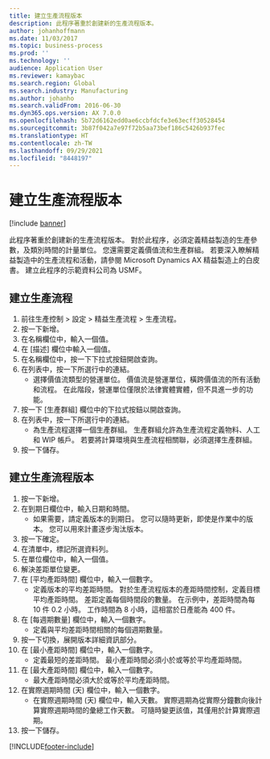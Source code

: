 ```yaml
---
title: 建立生產流程版本
description: 此程序著重於創建新的生產流程版本。
author: johanhoffmann
ms.date: 11/03/2017
ms.topic: business-process
ms.prod: ''
ms.technology: ''
audience: Application User
ms.reviewer: kamaybac
ms.search.region: Global
ms.search.industry: Manufacturing
ms.author: johanho
ms.search.validFrom: 2016-06-30
ms.dyn365.ops.version: AX 7.0.0
ms.openlocfilehash: 5b72d6162edd0ae6ccbfdcfe3e63ecff30528454
ms.sourcegitcommit: 3b87f042a7e97f72b5aa73bef186c5426b937fec
ms.translationtype: HT
ms.contentlocale: zh-TW
ms.lasthandoff: 09/29/2021
ms.locfileid: "8448197"
---
```

# <a name="create-a-production-flow-version"></a>建立生產流程版本

[!include [banner](../../includes/banner.md)]

此程序著重於創建新的生產流程版本。 對於此程序，必須定義精益製造的生產參數，及類別時間的計量單位。 您還需要定義價值流和生產群組。 若要深入瞭解精益製造中的生產流程和活動，請參閱 Microsoft Dynamics AX 精益製造上的白皮書。 建立此程序的示範資料公司為 USMF。


## <a name="create-a-production-flow"></a>建立生產流程
1. 前往生產控制 > 設定 > 精益生產流程 > 生產流程。
2. 按一下新增。
3. 在名稱欄位中，輸入一個值。
4. 在 [描述] 欄位中輸入一個值。
5. 在名稱欄位中，按一下下拉式按鈕開啟查詢。
6. 在列表中，按一下所選行中的連結。
    * 選擇價值流類型的營運單位。 價值流是營運單位，橫跨價值流的所有活動和流程。 在此階段，營運單位僅限於法律實體實體，但不具進一步的功能。  
7. 按一下 [生產群組] 欄位中的下拉式按鈕以開啟查詢。
8. 在列表中，按一下所選行中的連結。
    * 為生產流程選擇一個生產群組。 生產群組允許為生產流程定義物料、人工和 WIP 帳戶。 若要將計算環境與生產流程相關聯，必須選擇生產群組。  
9. 按一下儲存。

## <a name="create-a-production-flow-version"></a>建立生產流程版本
1. 按一下新增。
2. 在到期日欄位中，輸入日期和時間。
    * 如果需要，請定義版本的到期日。 您可以隨時更新，即使是作業中的版本。 您可以用來計畫逐步淘汰版本。  
3. 按一下確定。
4. 在清單中，標記所選資料列。
5. 在單位欄位中，輸入一個值。
6. 解決差距單位變更。
7. 在 [平均產距時間] 欄位中，輸入一個數字。
    * 定義版本的平均差距時間。 對於生產流程版本的產距時間控制，定義目標平均產距時間。 差距定義每個時間段的數量。 在示例中，差距時間為每 10 件 0.2 小時。 工作時間為 8 小時，這相當於日產能為 400 件。  
8. 在 [每週期數量] 欄位中，輸入一個數字。
    * 定義與平均差距時間相關的每個週期數量。  
9. 按一下切換，展開版本詳細資訊部分。
10. 在 [最小產距時間] 欄位中，輸入一個數字。
    * 定義最短的差距時間。 最小產距時間必須小於或等於平均產距時間。  
11. 在 [最大產距時間] 欄位中，輸入一個數字。
    * 最大產距時間必須大於或等於平均產距時間。  
12. 在實際週期時間 (天) 欄位中，輸入一個數字。
    * 在實際週期時間 (天) 欄位中，輸入天數。 實際週期為從實際分鐘數向後計算實際週期時間的彙總工作天數。 可隨時變更該值，其僅用於計算實際週期。  
13. 按一下儲存。



[!INCLUDE[footer-include](../../../includes/footer-banner.md)]